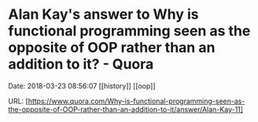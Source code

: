 # Alan Kay&#39;s answer to Why is functional programming seen as the opposite of OOP rather than an addition to it? - Quora

Date: 2018-03-23 08:56:07
[[history]] [[oop]]

URL: [https://www.quora.com/Why-is-functional-programming-seen-as-the-opposite-of-OOP-rather-than-an-addition-to-it/answer/Alan-Kay-11]
